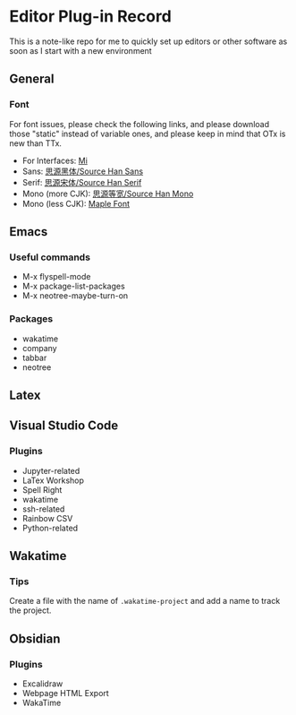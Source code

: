 # Editor Plug-in Record
This is a note-like repo for me to quickly set up editors or other software as soon as I start with a new environment
## General
### Font
For font issues, please check the following links, and please download those "static" instead of variable ones, and please keep in mind that OTx is new than TTx.
- For Interfaces: [Mi](https://hyperos.mi.com/font/en/download/)
- Sans: [思源黑体/Source Han Sans](https://github.com/adobe-fonts/source-han-sans)
- Serif: [思源宋体/Source Han Serif](https://github.com/adobe-fonts/source-han-serif)
- Mono (more CJK): [思源等宽/Source Han Mono](https://github.com/adobe-fonts/source-han-mono)
- Mono (less CJK): [Maple Font](https://github.com/subframe7536/maple-font)
## Emacs
### Useful commands
- M-x flyspell-mode
- M-x package-list-packages
- M-x neotree-maybe-turn-on
### Packages
- wakatime
- company
- tabbar
- neotree
## Latex
## Visual Studio Code
### Plugins
- Jupyter-related
- LaTex Workshop
- Spell Right
- wakatime
- ssh-related
- Rainbow CSV
- Python-related
## Wakatime
### Tips
Create a file with the name of `.wakatime-project` and add a name to track the project.
## Obsidian
### Plugins
- Excalidraw
- Webpage HTML Export
- WakaTime